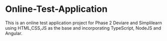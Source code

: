 # Online-Test-Application

This is an online test application project for Phase 2 Deviare and Simplilearn using HTML,CSS,JS as the base and incorporating TypeScript, NodeJS and Angular.
